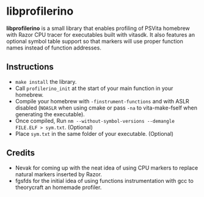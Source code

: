 # libprofilerino
<b>libprofilerino</b> is a small library that enables profiling of PSVita homebrew with Razor CPU tracer for executables built with vitasdk. It also features an optional symbol table support so that markers will use proper function names instead of function addresses.

## Instructions

- `make install` the library.
- Call `profilerino_init` at the start of your main function in your homebrew.
- Compile your homebrew with `-finstrument-functions` and with ASLR disabled (`NOASLR` when using cmake or pass `-na` to vita-make-fself when generating the executable).
- Once compiled, Run `nm --without-symbol-versions --demangle FILE.ELF > sym.txt`. (Optional)
- Place `sym.txt` in the same folder of your executable. (Optional)

## Credits

- Nevak for coming up with the neat idea of using CPU markers to replace natural markers inserted by Razor.
- fgsfds for the initial idea of using functions instrumentation with gcc to theorycraft an homemade profiler.

